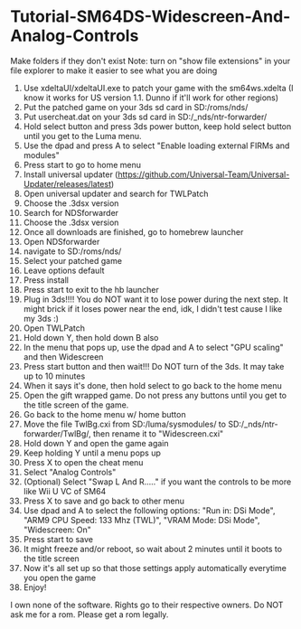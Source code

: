 # Tutorial-SM64DS-Widescreen-And-Analog-Controls

Make folders if they don't exist
Note: turn on "show file extensions" in your file explorer to make it easier to see what you are doing

1. Use xdeltaUI/xdeltaUI.exe to patch your game with the sm64ws.xdelta (I know it works for US version 1.1. Dunno if it'll work for other regions)
2. Put the patched game on your 3ds sd card in SD:/roms/nds/
3. Put usercheat.dat on your 3ds sd card in SD:/_nds/ntr-forwarder/
4. Hold select button and press 3ds power button, keep hold select button until you get to the Luma menu.
5. Use the dpad and press A to select "Enable loading external FIRMs and modules"
6. Press start to go to home menu
7. Install universal updater (https://github.com/Universal-Team/Universal-Updater/releases/latest)
8. Open universal updater and search for TWLPatch
9. Choose the .3dsx version
10. Search for NDSforwarder
11. Choose the .3dsx version
12. Once all downloads are finished, go to homebrew launcher
13. Open NDSforwarder
12. navigate to SD:/roms/nds/
13. Select your patched game
14. Leave options default
15. Press install
16. Press start to exit to the hb launcher
17. Plug in 3ds!!!! You do NOT want it to lose power during the next step. It might brick if it loses power near the end, idk, I didn't test cause I like my 3ds :)
18. Open TWLPatch
19. Hold down Y, then hold down B also
20. In the menu that pops up, use the dpad and A to select "GPU scaling" and then Widescreen
21. Press start button and then wait!!! Do NOT turn of the 3ds. It may take up to 10 minutes
23. When it says it's done, then hold select to go back to the home menu
25. Open the gift wrapped game. Do not press any buttons until you get to the title screen of the game.
26. Go back to the home menu w/ home button
24. Move the file TwlBg.cxi from SD:/luma/sysmodules/ to SD:/_nds/ntr-forwarder/TwlBg/, then rename it to "Widescreen.cxi"
27. Hold down Y and open the game again
28. Keep holding Y until a menu pops up
29. Press X to open the cheat menu
30. Select "Analog Controls"
31. (Optional) Select "Swap L And R....." if you want the controls to be more like Wii U VC of SM64
32. Press X to save and go back to other menu
30. Use dpad and A to select the following options: "Run in: DSi Mode", "ARM9 CPU Speed: 133 Mhz (TWL)", "VRAM Mode: DSi Mode", "Widescreen: On"
31. Press start to save
32. It might freeze and/or reboot, so wait about 2 minutes until it boots to the title screen
33. Now it's all set up so that those settings apply automatically everytime you open the game
34. Enjoy!

I own none of the software. Rights go to their respective owners. Do NOT ask me for a rom. Please get a rom legally.
